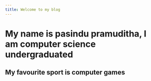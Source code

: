 ```yaml
---
title: Welcome to my blog
---
```


# My name is pasindu pramuditha, I am computer science undergraduated #
## My favourite sport is computer games
